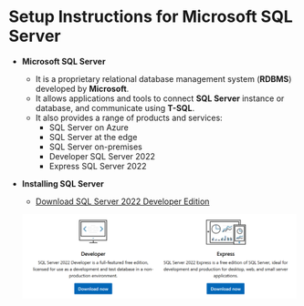 # Setup Instructions for Microsoft SQL Server  

- __Microsoft SQL Server__
  - It is a proprietary relational database management system (__RDBMS__) developed by __Microsoft__.
  - It allows applications and tools to connect __SQL Server__ instance or database, and communicate using __T-SQL__.
  - It also provides a range of products and services:
    - SQL Server on Azure
    - SQL Server at the edge
    - SQL Server on-premises
    - Developer SQL Server 2022
    - Express SQL Server 2022

- __Installing SQL Server__
  - [Download SQL Server 2022 Developer Edition](https://go.microsoft.com/fwlink/p/?linkid=2215158&clcid=0x4009&culture=en-in&country=in)
  
  ![SQL Server Developer](./SQL%20Server.png)
